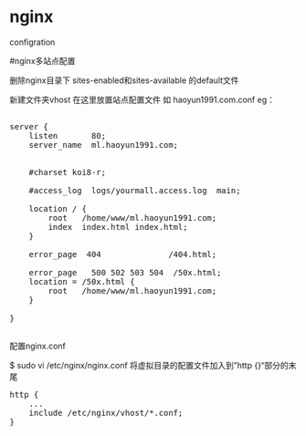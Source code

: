 # nginx
configration

#nginx多站点配置

删除nginx目录下 sites-enabled和sites-available 的default文件

新建文件夹vhost
在这里放置站点配置文件
如 haoyun1991.com.conf eg：

<pre>

server {
    listen       80;
    server_name  ml.haoyun1991.com;


    #charset koi8-r;

    #access_log  logs/yourmall.access.log  main;

    location / {
        root   /home/www/ml.haoyun1991.com;
        index  index.html index.html;
    }

    error_page  404              /404.html;

    error_page   500 502 503 504  /50x.html;
    location = /50x.html {
        root   /home/www/ml.haoyun1991.com;
    }

}

</pre>


配置nginx.conf

$ sudo vi /etc/nginx/nginx.conf
将虚拟目录的配置文件加入到”http {}“部分的末尾
<pre>
http {
    ...
    include /etc/nginx/vhost/*.conf;
}

</pre>



